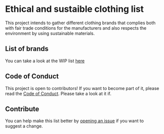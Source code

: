 # Ethical and sustaible clothing list

This project intends to gather different clothing brands that complies both with fair trade conditions for the manufacturers and also respects the environment by using sustainable materials.

## List of brands

You can take a look at the WIP list [here](https://github.com/AlbaRoza/ethical-clothing/blob/master/list-of-ethical-clothing-brands.md)

## Code of Conduct

This project is open to contributors! If you want to become part of it, please read the  [Code of Conduct](https://github.com/AlbaRoza/ethical-clothing/blob/master/CODE_OF_CONDUCT.md). Please take a look at it if.

## Contribute

You can help make this list better by [opening an issue](https://github.com/AlbaRoza/ethical-clothing/issues) if you want to suggest a change.
